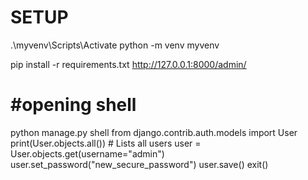 # SETUP

.\myvenv\Scripts\Activate
python -m venv myvenv

pip install -r requirements.txt
http://127.0.0.1:8000/admin/

# #opening shell

python manage.py shell
from django.contrib.auth.models import User
print(User.objects.all())  # Lists all users
user = User.objects.get(username="admin")
user.set_password("new_secure_password")
user.save()
exit()


